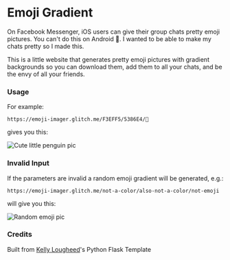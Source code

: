 # Emoji Gradient

On Facebook Messenger, iOS users can give their group chats pretty emoji pictures. You can't do this on Android 😤. I wanted to be able to make my chats pretty so I made this.

This is a little website that generates pretty emoji pictures with gradient backgrounds so you can download them, add them to all your chats, and be the envy of all your friends.

### Usage
For example:
```
https://emoji-imager.glitch.me/F3EFF5/5386E4/🐧
```
gives you this:

![Cute little penguin pic](https://emoji-imager.glitch.me/image?start=F3EFF5&end=5386E4&emoji=🐧)

### Invalid Input
If the parameters are invalid a random emoji gradient will be generated, e.g.:
```
https://emoji-imager.glitch.me/not-a-color/also-not-a-color/not-emoji
```
will give you this:

![Random emoji pic](https://emoji-imager.glitch.me/image?start=random&end=random&emoji=random)


### Credits
Built from [Kelly Lougheed](https://medium.com/analytics-vidhya/build-a-python-flask-app-on-glitch-fc2c4367baaf)'s Python Flask Template
